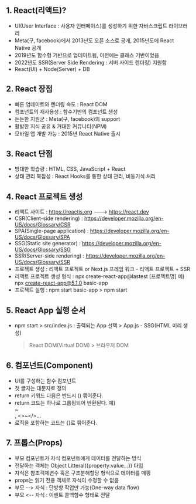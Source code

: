 ## 1. React(리액트)?
- UI(User Interface : 사용자 인터페이스)를 생성하기 위한 자바스크립트 라이브러리
- Meta(구, facebook)에서 2013년도 오픈 소스로 공개, 2015년도에 React Native 공개
- 2019년도 함수형 기반으로 업데이트됨, 이전에는 클래스 기반이었음
- 2022년도 SSR(Server Side Rendering : 서버 사이드 렌더링) 지원함
- React(UI) + Node(Server) + DB

## 2. React 장점
- 빠른 업데이트와 렌더링 속도 : React DOM
- 컴포넌트의 재사용성 : 함수기반의 컴포넌트 생성
- 든든한 지원군 : Meta(구, facebook)의 support
- 활발한 지식 공유 & 거대한 커뮤니티(NPM)
- 모바일 앱 개발 가능 : 2015년 React Native 출시

## 3. React 단점
- 방대한 학습량 : HTML, CSS, JavaScript + React
- 상태 관리 복잡성 : React Hooks를 통한 상태 관리, 비동기식 처리

## 4. React 프로젝트 생성
- 리액트 사이트 : https://reactjs.org ---> https://react.dev
- CSR(Client-side rendering) : https://developer.mozilla.org/en-US/docs/Glossary/CSR
- SPA(Single-page application) : https://developer.mozilla.org/en-US/docs/Glossary/SPA
- SSG(Static site generator) : https://developer.mozilla.org/en-US/docs/Glossary/SSG
- SSR(Server-side rendering) : https://developer.mozilla.org/en-US/docs/Glossary/SSR
- 프로젝트 생성 : 리액트 프로젝트 or Next.js 프레임 워크 - 리액트 프로젝트 + SSR
- 리액트 프로젝트 생성
    형식 : npx create-react-app@lastest [프로젝트명]
    예) npx create-react-app@5.1.0 basic-app
- 프로젝트 실행 : npm start
    basic-app > npm start

## 5. React App 실행 순서
- npm start > src/index.js : 출력되는 App 선택 > App.js - SSG(HTML 미리 생성)
    > React DOM(Virtual DOM) > 브라우저 DOM

## 6. 컴포넌트(Component)
- UI를 구성하는 함수 컴포넌트
- 첫 글자는 대문자로 정의
- return 키워드 다음은 반드시 () 묶어준다.
- return 코드는 하나로 그룹핑되어 반환된다.
    예) <div>~</div>, <>~</>...
- 로직을 포함하는 코드는 {}로 묶어준다.

## 7. 프롭스(Props)
- 부모 컴포넌트가 자식 컴포넌트에게 데이터를 전달하는 방식
- 전달하는 객체는 Object Litteral({property:value...}) 타입
- 자식은 참조객체변수 혹은 구조분해할당 형식으로 데이터를 매핑
- props는 읽기 전용 객체로 자식이 수정할 수 없음
- 부모 --> 자식 : 단방향 작업만 가능(One-way data flow)
- 부모 <-- 자식 : 이벤트 콜백함수 형태로 전달